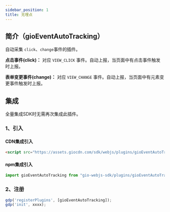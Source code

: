 ```yaml
---
sidebar_position: 1
title: 无埋点
---
```


## 简介（gioEventAutoTracking）

自动采集 `click`、`change`事件的插件。

**点击事件(click)：** 对应 `VIEW_CLICK` 事件。自动上报，当页面中有点击事件触发时上报。

**表单变更事件(change)：** 对应 `VIEW_CHANGE` 事件。自动上报，当页面中有元素变更事件触发时上报。

## 集成

全量集成SDK时无需再次集成此插件。

### 1、引入

#### CDN集成引入

```html
<script src="https://assets.giocdn.com/sdk/webjs/plugins/gioEventAutoTracking.js"></script>
```

#### npm集成引入

```js
import gioEventAutoTracking from "gio-webjs-sdk/plugins/gioEventAutoTracking"
```

### 2、注册

```js
gdp('registerPlugins', [gioEventAutoTracking]);
gdp('init', xxxx);
```
